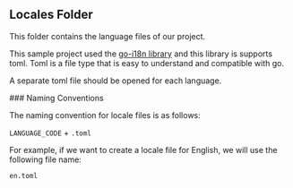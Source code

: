 ## Locales Folder

This folder contains the language files of our project.

This sample project used the [go-i18n library](https://github.com/nicksnyder/go-i18n) and this library is supports toml. Toml is a file type that is easy to understand and compatible with go.

A separate toml file should be opened for each language.

### Naming Conventions

The naming convention for locale files is as follows:

`LANGUAGE_CODE` + `.toml`

For example, if we want to create a locale file for English, we will use the following file name:

`en.toml`

